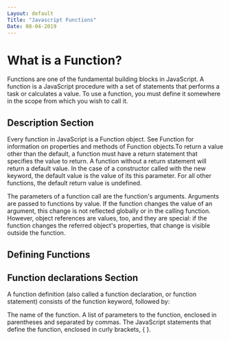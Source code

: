 ```yaml
---
Layout: default
Title: "Javascript Functions"
Date: 08-04-2019
---
```


# What is a Function?

Functions are one of the fundamental building blocks in JavaScript. A function is a JavaScript 
procedure with a set of statements that performs a task or calculates a value. To use a function,
you must define it somewhere in the scope from which you wish to call it.

## Description Section

Every function in JavaScript is a Function object. See Function for information on properties and 
methods of Function objects.To return a value other than the default, a function must have a return
statement that specifies the value to return. A function without a return statement will return a 
default value. In the case of a constructor called with the new keyword, the default value is the
value of its this parameter. For all other functions, the default return value is undefined.

The parameters of a function call are the function's arguments. Arguments are passed to functions 
by value. If the function changes the value of an argument, this change is not reflected globally
or in the calling function. However, object references are values, too, and they are special: if
the function changes the referred object's properties, that change is visible outside the function.


## Defining Functions

## Function declarations Section

A function definition (also called a function declaration, or function statement) consists of the 
function keyword, followed by:

The name of the function.
A list of parameters to the function, enclosed in parentheses and separated by commas.
The JavaScript statements that define the function, enclosed in curly brackets, { }.

